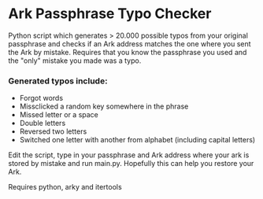 # Ark Passphrase Typo Checker
Python script which generates > 20.000 possible typos from your original passphrase and checks if an Ark address matches the one where you sent the Ark by mistake.
Requires that you know the passphrase you used and the "only" mistake you made was a typo.

### Generated typos include:

* Forgot words
* Missclicked a random key somewhere in the phrase
* Missed letter or a space
* Double letters
* Reversed two letters
* Switched one letter with another from alphabet (including capital letters)

Edit the script, type in your passphrase and Ark address where your ark is stored by mistake and run main.py. Hopefully this can help you restore your Ark.

Requires python, arky and itertools
